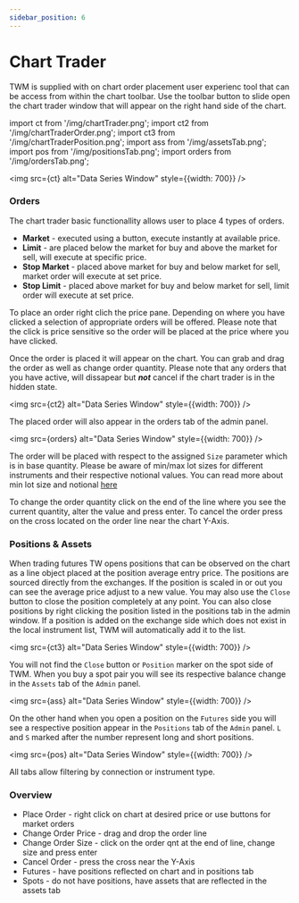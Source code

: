 ```yaml
---
sidebar_position: 6
---
```


# Chart Trader

TWM is supplied with on chart order placement user experienc tool that can be access from within the chart toolbar. Use the toolbar button to slide open the chart trader window that will appear on the right hand side of the chart. 

import ct from '/img/chartTrader.png';
import ct2 from '/img/chartTraderOrder.png';
import ct3 from '/img/chartTraderPosition.png';
import ass from '/img/assetsTab.png';
import pos from '/img/positionsTab.png';
import orders from '/img/ordersTab.png';

<img src={ct} alt="Data Series Window" style={{width: 700}} />

### Orders

The chart trader basic functionallity allows user to place 4 types of orders.

- **Market** - executed using a button, execute instantly at available price.
- **Limit** - are placed below the market for buy and above the market for sell, will execute at specific price.
- **Stop Market** - placed above market for buy and below market for sell, market order will execute at set price.
- **Stop Limit** - placed above market for buy and below market for sell, limit order will execute at set price.

To place an order right clich the price pane. Depending on where you have clicked a selection of appropriate orders will be offered. Please note that the click is price sensitive so the order will be placed at the price where you have clicked. 

Once the order is placed it will appear on the chart. You can grab and drag the order as well as change order quantity.
Please note that any orders that you have active, will dissapear but ***not*** cancel if the chart trader is in the hidden state.

<img src={ct2} alt="Data Series Window" style={{width: 700}} />

The placed order will also appear in the orders tab of the admin panel.

<img src={orders} alt="Data Series Window" style={{width: 700}} />

The order will be placed with respect to the assigned `Size` parameter which is in base quantity. Please be aware of min/max lot sizes for different instruments and their respective notional values. You can read more about min lot size and notional [here](instruments#min-lot-size)

To change the order quantity click on the end of the line where you see the current quantity, alter the value and press enter.
To cancel the order press on the cross located on the order line near the chart Y-Axis. 


### Positions & Assets

When trading futures TW opens positions that can be observed on the chart as a line object placed at the position average entry price. The positions are sourced directly from the exchanges. If the position is scaled in or out you can see the average price adjust to a new value. You may also use the `Close` button to close the position completely at any point. You can also close positions by right clicking the position listed in the positions tab in the admin window. If a position is added on the exchange side which does not exist in the local instrument list, TWM will automatically add it to the list.

<img src={ct3} alt="Data Series Window" style={{width: 700}} />

You will not find the `Close` button or `Position` marker on the spot side of TWM. When you buy a spot pair you will see its respective balance change in the `Assets` tab of the `Admin` panel. 

<img src={ass} alt="Data Series Window" style={{width: 700}} />

On the other hand when you open a position on the `Futures` side you will see a respective position appear in the `Positions` tab of the `Admin` panel. `L` and `S` marked after the number represent long and short positions.

<img src={pos} alt="Data Series Window" style={{width: 700}} />

All tabs allow filtering by connection or instrument type. 

### Overview

- Place Order - right click on chart at desired price or use buttons for market orders
- Change Order Price - drag and drop the order line
- Change Order Size - click on the order qnt at the end of line, change size and press enter
- Cancel Order - press the cross near the Y-Axis
- Futures - have positions reflected on chart and in positions tab
- Spots - do not have positions, have assets that are reflected in the assets tab



